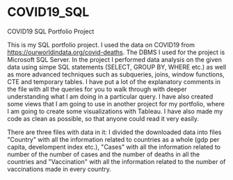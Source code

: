 # COVID19_SQL
COVID19 SQL Portfolio Project

This is my SQL portfolio project. I used the data on COVID19 from https://ourworldindata.org/covid-deaths. The DBMS I used for the project is Microsoft SQL Server. In the project I performed data analysis on the given data using simpe SQL statements (SELECT, GROUP BY, WHERE etc.) as well as more advanced techniques such as subqueries, joins, window functions, CTE and temporary tables. I have put a lot of the explanatory comments in the file with all the queries for you to walk through with deeper understanding what I am doing in a particular query. I have also created some views that I am going to use in another project for my portfolio, where I am going to create some visualizations with Tableau. I have also made my code as clean as possible, so that anyone could read it very easily. 

There are three files with data in it: I divided the downloaded data into files "Country" with all the information related to countries as a whole (gdp per capita, develompent index etc.), "Cases" with all the information related to number of the number of cases and the number of deaths in all the countries and "Vaccination" with all the information related to the number of vaccinations made in every country.
